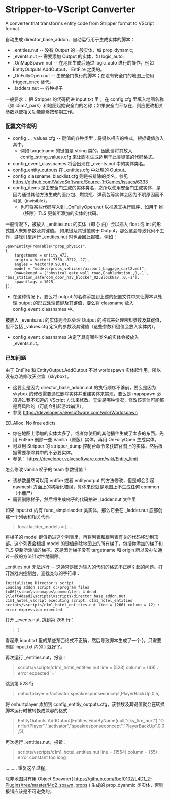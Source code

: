 # Stripper-to-VScript Converter
A converter that transforms entity code from Stripper format to VScript format.

自动生成 director_base_addon、自动运行用于生成实体的脚本：
* _entities.nut -- 没有 Output 的一般实体，如 prop_dynamic;
* _events.nut -- 需要添加 Output 的实体，如 logic_auto;
* _OnMapSpawn.nut -- 在地图生成后通过 logic_auto 进行的操作，例如 EntityOutputs.AddOutput， EntFire 之类的。
* _OnFullyOpen.nut -- 由安全门执行的脚本；在没有安全门的地图上使用 trigger_once 替代。 
* _ladders.nut -- 各种梯子

一般要求：
把 Stripper 的代码扔进 input.txt 里；
在 config.cfg 里填入地图名称（如 c5m2_park）和地图起始安全门的名称；如果安全门不存在，则应更改相关参数以使相关功能能够按预期工作。

### 配置文件说明
* config_..._values.cfg -- 键值的各种类型；将键以相应的格式，根据键值放入其中。
  - 例如 targetname 的键值是 string 类的，因此请将其放入 config_string_values.cfg 来让脚本生成适用于此类键值的代码格式。
* config_event_classnames 将会出现在 _events.nut 中的实体类名。
* config_entity_outputs 在 _entities.cfg 中处理的 Output。
* config_classname_blacklist.cfg 则是被排除的类名。参见 https://github.com/ValveSoftware/Source-1-Games/issues/6333
* config_items 是由安全门生成的实体类名，之所以使用安全门生成实体，是因为通过其他方法生成的医疗包、燃烧瓶、弹药包等实体会因为不明原因而不可见（invisible）。
  - 也可将某些代码写入到 _OnFullyOpen.nut 以推迟其执行顺序，如用于 kill（移除）TLS 更新所添加的实体的代码。

一般情况下，被放入 _entities.nut 的实体（即 {} 内）会以插入 float 或 int 的形式插入未知参数及其键值。
如果键及其键值属于 Output，那么这会导致代码不工作，游戏引擎运行 _entities.nut 时也会因此报错。例如：
```
SpawnEntityFromTable("prop_physics",
{
	targetname = entity_472,
	origin = Vector(-7350,-8272,-27),
	angles = Vector(0,90,0),
	model = "models/props_vehicles/airport_baggage_cart2.mdl",
	OnAwakened = ['physical_gate_wall_road,EnableMotion,,0,-1', 'bus_station_saferoom_door_nav_blocker_02,BlockNav,,0,-1'],
	spawnflags = 1025,
});
```
* 在这种情况下，要么将 output 的名称添加到上述的配置文件中来让脚本以处理 output 的形式处理该键及其键值，要么将 classname 放入 config_event_classnames 中。

被放入 _events.nut 的实体则会以处理 Output 的格式来处理未知参数及其键值，但不包括 _values.cfg 定义的参数及其键值（这些参数和键值会放入实体内）。
* config_event_classnames  决定了具有哪些类名的实体会被放入 _events.nut。
### 已知问题
由于 EntFire 和 EntityOutput.AddOutput 不对 worldspawn 实体起作用，所以没有办法修改天空盒（skybox）。
* 这要么是因为 director_base_addon.nut 的执行顺序不够前，要么是因为 skybox 的修改需要通过删除实体并重建实体来实现，要么是 mapspawn 必须通过我不知道的 VScript 方法来修改。无论是哪种情况，修改该实体可能都是高风险的（可能会引起游戏崩溃）。
* 参见 https://developer.valvesoftware.com/wiki/Worldspawn

ED_Alloc: No free edicts
* 你在地图上添加的实体太多了，或者你使用的其他插件生成了太多的东西。先用 EntFire 删除一些 Vanilla（原版）实体，再用 OnFullyOpen 生成实体。
* 可以用 Stripper 的 stripper_dump 控制台命令来获取官图上的实体，然后根据需要移除其中的不必要实体。
* 参见： https://developer.valvesoftware.com/wiki/Entity_limit

怎么修改 vanilla 梯子的 team 参数键值？
* 该参数虽然可以用 entfire 或者 entityoutput 的方法修改，但是却会引起 navmesh 方面上的初始化错误，具体来说就是地图上不生成任何 common（小僵尸）
* 需要删除梯子，然后将生成梯子的代码拍进 _ladder.nut 文件里
 
如果 input.txt 内有 func_simpleladder 类实体，那么它会在 _ladder.nut 底部创建一个列表和相关代码：

> local ladder_models = [……

将梯子的 model 键值扔进这个列表里，再将列表和跟列表有关的代码移动到顶部。这个列表会根据 model 的键值删除地图上的所有梯子，包括你添加的梯子和 TLS 更新所添加的梯子。这是因为梯子没有 targetname 和 origin 所以没办法通过一般的方法针对性地删除。

_entities.nut 无法运行 -- 这通常是因为输入的代码的格式不正确引起的问题。打开游戏内控制台，查找类似的字符串：
```
Initializing Director's script
Loading addon script c:\program files (x86)\steam\steamapps\common\left 4 dead 2\left4dead2\scripts\vscripts\director_base_addon.nut
c1m1_hotel_vscript executing script: c1m1_hotel_entities
scripts/vscripts/c1m1_hotel_entities.nut line = (266) column = (2) : error expression expected 
```
打开 _events.nut, 跳到第 266 行：
> }

看起来 input.txt 里的某些东西格式不正确，然后导致脚本生成了一个 }。只需要删除 input.txt 内的 } 就好了。

再次运行 _entities.nut，报错：
> scripts/vscripts/c1m1_hotel_entities.nut line = (528) column = (49) : error expected '='

跳到第 528 行

> onhurtplayer = !activator,speakresponseconcept,PlayerBackUp,0,5, 

将 onhurtplayer 添加到 config_entitiy_outputs.cfg，该参数及其键值就会在转换脚本运行时被转换成兼容的格式：

> EntityOutputs.AddOutput(Entities.FindByName(null,"sky_fire_hurt"),"OnHurtPlayer","!activator","speakresponseconcept","PlayerBackUp",0.0,5);

再次运行 _entities.nut，报错：

> scripts/vscripts/c1m1_hotel_entities.nut line = (1554) column = (55) : error constant too long

……… 重复这个过程。

除非地图只有用 Object Spawner( https://github.com/fbef0102/L4D1_2-Plugins/tree/master/l4d2_spawn_props ) 生成的 prop_dyanmic 类实体，否则报错应该是不可避免的。
